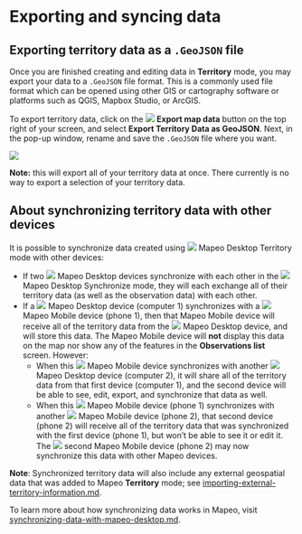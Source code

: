# Exporting and syncing data

## Exporting territory data as a `.GeoJSON` file&#x20;

Once you are finished creating and editing data in **Territory** mode, you may export your data to a `.GeoJSON` file format. This is a commonly used file format which can be opened using other GIS or cartography software or platforms such as QGIS, Mapbox Studio, or ArcGIS.

To export territory data, click on the ![](https://lh3.googleusercontent.com/Y7Kzo5XZvOMWkkY67zf9wj6zhw7CoVOTGmAYM0uS8ovSXNrjtygZ\_jYStO\_LY19I-ccSKjRfesuq5Qp1LpVhCwh3hz3k1yTzDeb5Foap5ZJTa2A9SP5ZLWGHWy\_bshdEd\_-BVKjh) **Export map data** button on the top right of your screen, and select **Export Territory Data as GeoJSON**. Next, in the pop-up window, rename and save the `.GeoJSON` file where you want.

![](../../../.gitbook/assets/Md-territory\_exporting-01.jpg)

**Note:** this will export all of your territory data at once. There currently is no way to export a selection of your territory data.&#x20;

## About synchronizing territory data with other devices

It is possible to synchronize data created using ![](https://lh5.googleusercontent.com/bdNxQRS9mSJlaKfeYAUuqnhwjnkpXLYxjXEraIF2Y6JG7eyWI\_grgr8HJ5PKGER8wB3xIgmLse9XuLQKxRlcLrYc1ZV8fzB6GwNRV22uGoWWcQ2dtQs2RKh1XN\_v8PocFOMU24L6) Mapeo Desktop Territory mode with other devices:

* If two ![](https://lh5.googleusercontent.com/bdNxQRS9mSJlaKfeYAUuqnhwjnkpXLYxjXEraIF2Y6JG7eyWI\_grgr8HJ5PKGER8wB3xIgmLse9XuLQKxRlcLrYc1ZV8fzB6GwNRV22uGoWWcQ2dtQs2RKh1XN\_v8PocFOMU24L6) Mapeo Desktop devices synchronize with each other in the ![](https://lh5.googleusercontent.com/bdNxQRS9mSJlaKfeYAUuqnhwjnkpXLYxjXEraIF2Y6JG7eyWI\_grgr8HJ5PKGER8wB3xIgmLse9XuLQKxRlcLrYc1ZV8fzB6GwNRV22uGoWWcQ2dtQs2RKh1XN\_v8PocFOMU24L6) Mapeo Desktop Synchronize mode, they will each exchange all of their territory data (as well as the observation data) with each other.&#x20;
* If a ![](https://lh5.googleusercontent.com/bdNxQRS9mSJlaKfeYAUuqnhwjnkpXLYxjXEraIF2Y6JG7eyWI\_grgr8HJ5PKGER8wB3xIgmLse9XuLQKxRlcLrYc1ZV8fzB6GwNRV22uGoWWcQ2dtQs2RKh1XN\_v8PocFOMU24L6) Mapeo Desktop device (computer 1) synchronizes with a ![](https://lh4.googleusercontent.com/h29dCuHGSwyXA6NBPzGBOWNjMXb3T7eSFam0RnCTtp1Aui8uQgtioJnREuOkPJ9idCfxOHcjkBUBNvIRRvbCA\_zW1sigl\_fn3EFoSq4pomrkehyYg6hPLkcr1nabg-FNR2y9YP\_-) Mapeo Mobile device (phone 1), then that Mapeo Mobile device will receive all of the territory data from the ![](https://lh5.googleusercontent.com/bdNxQRS9mSJlaKfeYAUuqnhwjnkpXLYxjXEraIF2Y6JG7eyWI\_grgr8HJ5PKGER8wB3xIgmLse9XuLQKxRlcLrYc1ZV8fzB6GwNRV22uGoWWcQ2dtQs2RKh1XN\_v8PocFOMU24L6) Mapeo Desktop device, and will store this data. The Mapeo Mobile device will **not** display this data on the map nor show any of the features in the **Observations list** screen. However:&#x20;
  * When this ![](https://lh4.googleusercontent.com/h29dCuHGSwyXA6NBPzGBOWNjMXb3T7eSFam0RnCTtp1Aui8uQgtioJnREuOkPJ9idCfxOHcjkBUBNvIRRvbCA\_zW1sigl\_fn3EFoSq4pomrkehyYg6hPLkcr1nabg-FNR2y9YP\_-) Mapeo Mobile device synchronizes with another ![](https://lh5.googleusercontent.com/bdNxQRS9mSJlaKfeYAUuqnhwjnkpXLYxjXEraIF2Y6JG7eyWI\_grgr8HJ5PKGER8wB3xIgmLse9XuLQKxRlcLrYc1ZV8fzB6GwNRV22uGoWWcQ2dtQs2RKh1XN\_v8PocFOMU24L6) Mapeo Desktop device (computer 2), it will share all of the territory data from that first device (computer 1), and the second device will be able to see, edit, export, and synchronize that data as well.&#x20;
  * When this ![](https://lh4.googleusercontent.com/h29dCuHGSwyXA6NBPzGBOWNjMXb3T7eSFam0RnCTtp1Aui8uQgtioJnREuOkPJ9idCfxOHcjkBUBNvIRRvbCA\_zW1sigl\_fn3EFoSq4pomrkehyYg6hPLkcr1nabg-FNR2y9YP\_-) Mapeo Mobile device (phone 1) synchronizes with another ![](https://lh4.googleusercontent.com/h29dCuHGSwyXA6NBPzGBOWNjMXb3T7eSFam0RnCTtp1Aui8uQgtioJnREuOkPJ9idCfxOHcjkBUBNvIRRvbCA\_zW1sigl\_fn3EFoSq4pomrkehyYg6hPLkcr1nabg-FNR2y9YP\_-) Mapeo Mobile device (phone 2), that second device (phone 2) will receive all of the territory data that was synchronized with the first device (phone 1), but won’t be able to see it or edit it. The ![](https://lh4.googleusercontent.com/h29dCuHGSwyXA6NBPzGBOWNjMXb3T7eSFam0RnCTtp1Aui8uQgtioJnREuOkPJ9idCfxOHcjkBUBNvIRRvbCA\_zW1sigl\_fn3EFoSq4pomrkehyYg6hPLkcr1nabg-FNR2y9YP\_-) second Mapeo Mobile device (phone 2) may now synchronize this data with other Mapeo devices.

**Note**: Synchronized territory data will also include any external geospatial data that was added to Mapeo **Territory** mode; see [importing-external-territory-information.md](importing-external-territory-information.md "mention").

To learn more about how synchronizing data works in Mapeo, visit [synchronizing-data-with-mapeo-desktop.md](../synchronizing-data-with-mapeo-desktop.md "mention").
